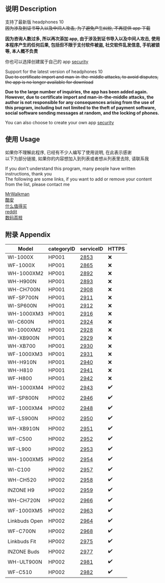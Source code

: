 ## 说明 Description

支持了最新版 headphones 10<br />
~~因为涉及到证书导入以及中间人攻击, 为了避免产生纠纷, 不再提供 app 下载~~

**因为咨询人数过多, 所以再次添加 app, 由于涉及到证书导入以及中间人攻击, 使用本程序产生的任何后果, 包括但不限于支付软件被盗, 社交软件乱发信息, 手机被锁等, 本人概不负责**

你也可以选择创建属于自己的 app [security](security)

Support for the latest version of headphones 10<br />
~~Due to certificate import and man-in-the-middle attacks, to avoid disputes, the app is no longer available for download~~

**Due to the large number of inquiries, the app has been added again. However, due to certificate import and man-in-the-middle attacks, the author is not responsible for any consequences arising from the use of this program, including but not limited to the theft of payment software, social software sending messages at random, and the locking of phones.**

You can also choose to create your own app [security](security)

## 使用 Usage

如果你不理解此程序, 已经有不少人编写了使用说明, 在此表示感谢<br />
以下为部分链接, 如果你的内容想加入到列表或者想从列表里去除, 请联系我

If you don't understand this program, many people have written instructions, thank you<br />
The following are some links, if you want to add or remove your content from the list, please contact me

[MrWalkman](https://www.mrwalkman.com/p/mdrproxyfwsidegradetool.html)<br />
[酷安](https://www.coolapk.com/feed/35048130)<br />
[什么值得买](https://post.smzdm.com/p/a997pdz5/)<br />
[reddit](https://www.reddit.com/r/sony/comments/dpsmsq/wh1000xm3_custom_firmware_flash_mdr_proxy/)<br />
[数码荔枝](https://www.lizhi.io/blog/62275295)<br />

## 附录 Appendix

| Model         | categoryID | serviceID             | HTTPS |
| ----------    | ---------- | --------------------- | ----- |
| WI-1000X      | HP001      | [2853](firmware/2853) | ❌    |
| WF-1000X      | HP001      | [2865](firmware/2865) | ❌    |
| WH-1000XM2    | HP001      | [2892](firmware/2892) | ❌    |
| WH-H900N      | HP001      | [2893](firmware/2893) | ❌    |
| WH-CH700N     | HP001      | [2908](firmware/2908) | ❌    |
| WF-SP700N     | HP001      | [2911](firmware/2911) | ❌    |
| WI-SP600N     | HP001      | [2912](firmware/2912) | ❌    |
| WH-1000XM3    | HP001      | [2916](firmware/2916) | ❌    |
| WI-C600N      | HP001      | [2924](firmware/2924) | ❌    |
| WI-1000XM2    | HP001      | [2928](firmware/2928) | ❌    |
| WH-XB900N     | HP001      | [2929](firmware/2929) | ❌    |
| WH-XB700      | HP001      | [2930](firmware/2930) | ❌    |
| WF-1000XM3    | HP001      | [2931](firmware/2931) | ❌    |
| WH-H910N      | HP001      | [2940](firmware/2940) | ❌    |
| WH-H810       | HP001      | [2941](firmware/2941) | ❌    |
| WF-H800       | HP001      | [2942](firmware/2942) | ❌    |
| WH-1000XM4    | HP002      | [2943](firmware/2943) | ✔️    |
| WF-SP800N     | HP002      | [2946](firmware/2946) | ✔️    |
| WF-1000XM4    | HP002      | [2948](firmware/2948) | ✔️    |
| WF-LS900N     | HP002      | [2950](firmware/2950) | ✔️    |
| WH-XB910N     | HP002      | [2951](firmware/2951) | ✔️    |
| WF-C500       | HP002      | [2952](firmware/2952) | ✔️    |
| WF-L900       | HP002      | [2953](firmware/2953) | ✔️    |
| WH-1000XM5    | HP002      | [2954](firmware/2954) | ✔️    |
| WI-C100       | HP002      | [2957](firmware/2957) | ✔️    |
| WH-CH520      | HP002      | [2958](firmware/2958) | ✔️    |
| INZONE H9     | HP002      | [2959](firmware/2959) | ✔️    |
| WH-CH720N     | HP002      | [2966](firmware/2966) | ✔️    |
| WF-1000XM5    | HP002      | [2963](firmware/2963) | ✔️    |
| Linkbuds Open | HP002      | [2964](firmware/2964) | ✔️    |
| WF-C700N      | HP002      | [2968](firmware/2968) | ✔️    |
| Linkbuds Fit  | HP002      | [2975](firmware/2975) | ✔️    |
| INZONE Buds   | HP002      | [2977](firmware/2977) | ✔️    |
| WH-ULT900N    | HP002      | [2981](firmware/2981) | ✔️    |
| WF-C510       | HP002      | [2982](firmware/2982) | ✔️    |
